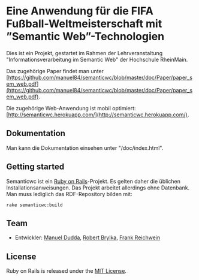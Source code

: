 # Eine Anwendung für die FIFA Fußball-Weltmeisterschaft mit ”Semantic Web”-Technologien

Dies ist ein Projekt, gestartet im Rahmen der Lehrveranstaltung "Informationsverarbeitung im Semantic Web" der Hochschule RheinMain.

Das zugehörige Paper findet man unter [https://github.com/manuel84/semanticwc/blob/master/doc/Paper/paper_sem_web.pdf](https://github.com/manuel84/semanticwc/blob/master/doc/Paper/paper_sem_web.pdf).

Die zugehörige Web-Anwendung ist mobil optimiert: [http://semanticwc.herokuapp.com/](http://semanticwc.herokuapp.com/).

## Dokumentation
Man kann die Dokumentation einsehen unter "/doc/index.html".

## Getting started
Semanticwc ist ein [Ruby on Rails](https://github.com/rails/rails)-Projekt. Es gelten daher die üblichen Installationsanweisungen.
Das Projekt arbeitet allerdings ohne Datenbank. Man muss lediglich das RDF-Repository bilden mit:

`rake semanticwc:build`

## Team

- Entwickler: [Manuel Dudda](http://manuel.dudda-und-dudda.de), [Robert Brylka](mailto:robert.brylka@email.de), [Frank Reichwein](mailto:frank.reichwein@gmail.com)

## License

Ruby on Rails is released under the [MIT License](http://opensource.org/licenses/MIT).